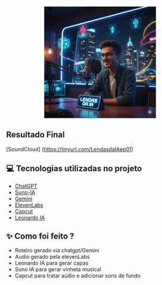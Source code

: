 <p align="center">
<img 
    src="./imgs/Gemini.jpg"
    width="300"
/>
</p>

<p align="center">

## Resultado Final

[SoundCloud] (https://tinyurl.com/LendasdaIAep01)

## 💻 Tecnologias utilizadas no projeto

- [ChatGPT](https://chat.openai.com/) 
- [Suno-IA](https://suno.com/)
- [Gemini](https://gemini.google.com/)
- [ElevenLabs](https://beta.elevenlabs.io/)
- [Capcut](https://www.capcut.com/pt-br/)
- [Leonardo IA](https://leonardo.ai/)

## ✨ Como foi feito ?

- Roteiro gerado via chatgpt/Gemini
- Audio gerado pela elevenLabs
- Leonardo IA para gerar capas
- Suno IA para gerar vinheta musical
- Capcut para tratar aúdio e adicionar sons de fundo
